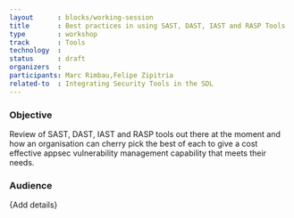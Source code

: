 ```yaml
---
layout      : blocks/working-session
title       : Best practices in using SAST, DAST, IAST and RASP Tools
type        : workshop
track       : Tools
technology  :
status      : draft
organizers  :
participants: Marc Rimbau,Felipe Zipitria
related-to  : Integrating Security Tools in the SDL
---
```


### Objective

Review of SAST, DAST, IAST and RASP tools out there at the moment and how an organisation can cherry pick the best of each to give a cost effective appsec vulnerability management capability that meets their needs.

### Audience 

{Add details}
